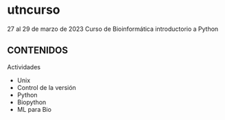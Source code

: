 # utncurso
27 al 29 de marzo de 2023
Curso de Bioinformática introductorio a Python

## CONTENIDOS
Actividades
- Unix
- Control de la versión
- Python 
- Biopython 
- ML para Bio
